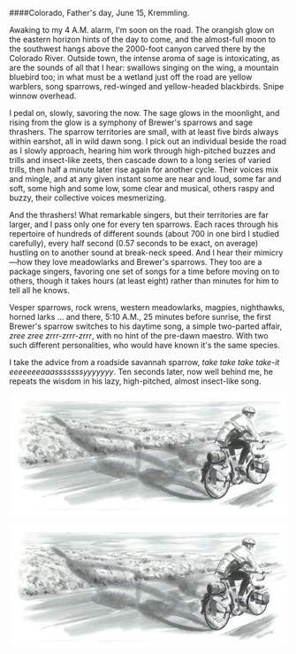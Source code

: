 ####Colorado, Father's day, June 15, Kremmling.

 Awaking to my 4 A.M. alarm, I'm soon on the road. The orangish glow on the eastern horizon hints of the day to come, and the almost-full moon to the southwest hangs above the 2000-foot canyon carved there by the Colorado River. Outside town, the intense aroma of sage is intoxicating, as are the sounds of all that I hear: swallows singing on the wing, a mountain bluebird too; in what must be a wetland just off the road are yellow warblers, song sparrows, red-winged and yellow-headed blackbirds. Snipe winnow overhead. 

I pedal on, slowly, savoring the now. The sage glows in the moonlight, and rising from the glow is a symphony of Brewer's sparrows and sage thrashers. The sparrow territories are small, with at least five birds always within earshot, all in wild dawn song. I pick out an individual beside the road as I slowly approach, hearing him work through high-pitched buzzes and trills and insect-like zeets, then cascade down to a long series of varied trills, then half a minute later rise again for another cycle. Their voices mix and mingle, and at any given instant some are near and loud, some far and soft, some high and some low, some clear and musical, others raspy and buzzy, their collective voices mesmerizing. 


And the thrashers! What remarkable singers, but their territories are far larger, and I pass only one for every ten sparrows. Each races through his repertoire of hundreds of different sounds (about 700 in one bird I studied carefully), every half second (0.57 seconds to be exact, on average) hustling on to another sound at break-neck speed. And I hear their mimicry—how they love meadowlarks and Brewer's sparrows. They too are a package singers, favoring one set of songs for a time before moving on to others, though it takes hours (at least eight) rather than minutes for him to tell all he knows.
 
Vesper sparrows, rock wrens, western meadowlarks, magpies, nighthawks, horned larks ... and there, 5:10 A.M., 25 minutes before sunrise, the first Brewer's sparrow switches to his daytime song, a simple two-parted affair, _zree zree zrrr-zrrr-zrrr_, with no hint of the pre-dawn maestro. With two such different personalities, who would have known it's the same species.

I take the advice from a roadside savannah sparrow, _take     take    take   take-it eeeeeeeaaasssssssyyyyyyy_. Ten seconds later, now well behind me, he repeats the wisdom in his lazy, high-pitched, almost insect-like song.

![Colorado](../look_inside_images/Colorado-2.jpg)

![Colorado](../look_inside_images/Colorado-2.jpg)




